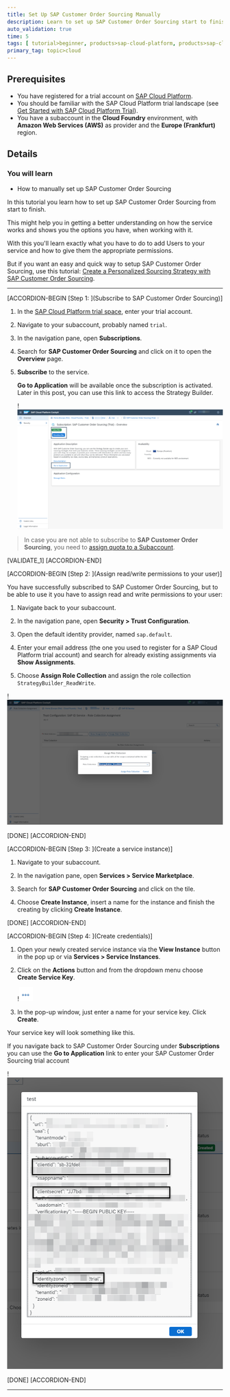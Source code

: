 ```yaml
---
title: Set Up SAP Customer Order Sourcing Manually
description: Learn to set up SAP Customer Order Sourcing start to finish, how to add Users and give them appropriate permissions.
auto_validation: true
time: 5
tags: [ tutorial>beginner, products>sap-cloud-platform, products>sap-cloud-platform-for-the-cloud-foundry-environment]
primary_tag: topic>cloud
---
```


## Prerequisites
- You have registered for a trial account on [SAP Cloud Platform](https://cloudplatform.sap.com/index.html).
- You should be familiar with the SAP Cloud Platform trial landscape (see [Get Started with SAP Cloud Platform Trial](cp-trial-quick-onboarding)).
- You have a subaccount in the **Cloud Foundry** environment, with **Amazon Web Services (AWS)** as provider and the **Europe (Frankfurt)** region.

## Details
### You will learn
  - How to manually set up SAP Customer Order Sourcing

In this tutorial you learn how to set up SAP Customer Order Sourcing from start to finish.

This might help you in getting a better understanding on how the service works and shows you the options you have, when working with it.

With this you'll learn exactly what you have to do to add Users to your service and how to give them the appropriate permissions.

But if you want an easy and quick way to setup SAP Customer Order Sourcing, use this tutorial: [Create a Personalized Sourcing Strategy with SAP Customer Order Sourcing](cos-getting-started-trial).

---

[ACCORDION-BEGIN [Step 1: ](Subscribe to SAP Customer Order Sourcing)]


1. In the [SAP Cloud Platform trial space](https://account.hanatrial.ondemand.com), enter your trial account.

2. Navigate to your subaccount, probably named `trial`.

3. In the navigation pane, open **Subscriptions**.

4. Search for **SAP Customer Order Sourcing** and click on it to open the **Overview** page.

5. **Subscribe** to the service.

    **Go to Application** will be available once the subscription is activated. Later in this post, you can use this link to access the Strategy Builder.

    !![Subscribe to SAP Customer Order Sourcing](SubscribeToCustomerOrderSourcing.png)


>In case you are not able to subscribe to **SAP Customer Order Sourcing**, you need to [assign quota to a Subaccount](https://help.sap.com/viewer/cd03af1a94a440f1b5dbc0dc50a0989b/Cloud/en-US/bdf64a959a5249cf88b414a7c01391df.html).

[VALIDATE_1]
[ACCORDION-END]


[ACCORDION-BEGIN [Step 2: ](Assign read/write permissions to your user)]

You have successfully subscribed to SAP Customer Order Sourcing, but to be able to use it you have to assign read and write permissions to your user:

1. Navigate back to your subaccount.

2. In the navigation pane, open **Security > Trust Configuration**.

3. Open the default identity provider, named `sap.default`.

4. Enter your email address (the one you used to register for a SAP Cloud Platform trial account) and search for already existing assignments via **Show Assignments**.

5. Choose **Assign Role Collection** and assign the role collection `StrategyBuilder_ReadWrite`.

!![Trust Configuration](TrustConfiguration.png)

[DONE]
[ACCORDION-END]

[ACCORDION-BEGIN [Step 3: ](Create a service instance)]

1. Navigate to your subaccount.

2. In the navigation pane, open **Services > Service Marketplace**.

3. Search for **SAP Customer Order Sourcing** and click on the tile.

4. Choose **Create Instance**, insert a name for the instance and finish the creating by clicking **Create Instance**.

[DONE]
[ACCORDION-END]

[ACCORDION-BEGIN [Step 4: ](Create credentials)]

1. Open your newly created service instance via the **View Instance** button in the pop up or via **Services > Service Instances**.

2. Click on the **Actions** button and from the dropdown menu choose **Create Service Key**.

    !![Actions button](Actions_Button.png)

3. In the pop-up window, just enter a name for your service key. Click **Create**.

Your service key will look something like this.

If you navigate back to SAP Customer Order Sourcing under **Subscriptions** you can use the **Go to Application** link to enter your SAP Customer Order Sourcing trial account

!![Service Key](ServiceKey.png)

[DONE]
[ACCORDION-END]


---
